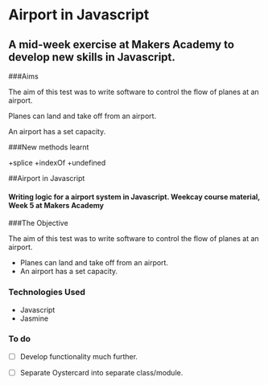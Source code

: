 Airport in Javascript
=====================

A mid-week exercise at Makers Academy to develop new skills in Javascript. 
-------------------

###Aims

The aim of this test was to write software to control the flow of planes at an airport. 

Planes can land and take off from an airport. 

An airport has a set capacity.

###New methods learnt
 
 +splice
 +indexOf
 +undefined

 ##Airport in Javascript


#### Writing logic for a airport system in Javascript. Weekcay course material, Week 5 at Makers Academy


###The Objective

The aim of this test was to write software to control the flow of planes at an airport. 

+ Planes can land and take off from an airport. 
+ An airport has a set capacity.

### Technologies Used
* Javascript
* Jasmine

### To do 
- [ ] Develop functionality much further. 
- [ ] Separate Oystercard into separate class/module.  


